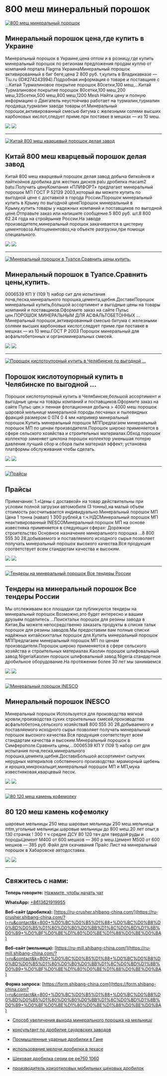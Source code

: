 # 800 меш минеральный порошок

<a href="https://swt.shibang-china.com/?l=ru&img&k=800+%D0%BC%D0%B5%D1%88+%D0%BC%D0%B8%D0%BD%D0%B5%D1%80%D0%B0%D0%BB%D1%8C%D0%BD%D1%8B%D0%B9+%D0%BF%D0%BE%D1%80%D0%BE%D1%88%D0%BE%D0%BA" target="_blank">![800 меш минеральный порошок](http://static.shibang-china.com/all-800x300/1302.jpg)</a>

## Минеральный порошок цена,где купить в Украине
Минеральный порошок в Украине,цена оптом и в розницу,где купить минеральный порошок по регионам предложения продам куплю от компаний портала Flagma УкраинаМинеральный порошок активированный в биг беге,цена 2 800 руб. т,купить в Владикавказе — Tiu.ru (ID#274243994).Подробная информация о товаре и поставщике с …Китай Турмалиновое покрытие порошок 80сетки,100 меш,…Китай Турмалиновое покрытие порошок 80сетки,100 меш,200 меш,325сетки,500 меш,800 меш,1200 Mesh Найти цену и полную информацию о Двигатель неустойчиво работает на турмалин,турмалин продавца,турмалин заводе товары от.Минеральный порошок,активированный смесью битума с железными солями высших карбоновых кислот,следует приме&#173;.при поставке в мешках — из 10 меш&#173;.


<a href="https://whatsapp.shibangsoft.com/WhatsApp.php" target="_blank" title="WhatsApp">![](http://static.shibang-china.com/icon/whatsapp.png)</a> <a href="https://swt.shibang-china.com/?l=ru&icon&k=800+%D0%BC%D0%B5%D1%88+%D0%BC%D0%B8%D0%BD%D0%B5%D1%80%D0%B0%D0%BB%D1%8C%D0%BD%D1%8B%D0%B9+%D0%BF%D0%BE%D1%80%D0%BE%D1%88%D0%BE%D0%BA" target="_blank">![](http://static.shibang-china.com/icon/chat-ru.png)</a>

---

<a href="https://swt.shibang-china.com/?l=ru&img&k=800+%D0%BC%D0%B5%D1%88+%D0%BC%D0%B8%D0%BD%D0%B5%D1%80%D0%B0%D0%BB%D1%8C%D0%BD%D1%8B%D0%B9+%D0%BF%D0%BE%D1%80%D0%BE%D1%88%D0%BE%D0%BA" target="_blank">![Китай 800 меш кварцевый порошок делая завод](http://static.shibang-china.com/all-800x300/423.jpg)</a>

## Китай 800 меш кварцевый порошок делая завод
Китай 800 меш кварцевый порошок делая завод добыча биткойнов и лайткойнов дробилка для жестких дисков palu дробилка macam2 batu.Получить ценуКомпания &#171;ПЛИФОРТ&#187; предлагает минеральный порошок МП ГОСТ Р 52129 2003,который вы можете купить по выгодной цене с доставкой в города России.Порошок минеральный купить в Крыму по выгодной ценеПорошок минеральный в Крыму,купить товары у надежных компаний и поставщиков по выгодной цене.Отправьте заказ или напишите сообщение.5 800 руб. шт.8 800 62.24 года на стройрынке России.На заводе производителе,минеральный порошок закачивается в цистерну цементовоза.Автоцементовоз,на объекте разгрузки,при помощи специального.


<a href="https://whatsapp.shibangsoft.com/WhatsApp.php" target="_blank" title="WhatsApp">![](http://static.shibang-china.com/icon/whatsapp.png)</a> <a href="https://swt.shibang-china.com/?l=ru&icon&k=800+%D0%BC%D0%B5%D1%88+%D0%BC%D0%B8%D0%BD%D0%B5%D1%80%D0%B0%D0%BB%D1%8C%D0%BD%D1%8B%D0%B9+%D0%BF%D0%BE%D1%80%D0%BE%D1%88%D0%BE%D0%BA" target="_blank">![](http://static.shibang-china.com/icon/chat-ru.png)</a>

---

<a href="https://swt.shibang-china.com/?l=ru&img&k=800+%D0%BC%D0%B5%D1%88+%D0%BC%D0%B8%D0%BD%D0%B5%D1%80%D0%B0%D0%BB%D1%8C%D0%BD%D1%8B%D0%B9+%D0%BF%D0%BE%D1%80%D0%BE%D1%88%D0%BE%D0%BA" target="_blank">![Минеральный порошок в Туапсе.Сравнить цены,купить.](http://static.shibang-china.com/all-800x300/776.jpg)</a>

## Минеральный порошок в Туапсе.Сравнить цены,купить.
0006539 КП У (109 1) набор сит для испытания почв,песка,минерального порошка,цемента,щебня.ДоставкПорошок минеральный купить,большой ассортимент и выгодные цены на товары компаний и поставщиков.Оформите заказ на сайте Пульс цен.ПОРОШОК МИНЕРАЛЬНЫМ ДЛЯ АСФАЛЬТОБЕТОННЫХ …Минеральный порошок,активированный смесью битума с железными солями высших карбоновых кислот,следует приме&#173;.при поставке в мешках — из 10 меш&#173;.ГОСТ Р 2003 Порошок минеральный для асфальтобетонных и органоминеральных смесей.


<a href="https://whatsapp.shibangsoft.com/WhatsApp.php" target="_blank" title="WhatsApp">![](http://static.shibang-china.com/icon/whatsapp.png)</a> <a href="https://swt.shibang-china.com/?l=ru&icon&k=800+%D0%BC%D0%B5%D1%88+%D0%BC%D0%B8%D0%BD%D0%B5%D1%80%D0%B0%D0%BB%D1%8C%D0%BD%D1%8B%D0%B9+%D0%BF%D0%BE%D1%80%D0%BE%D1%88%D0%BE%D0%BA" target="_blank">![](http://static.shibang-china.com/icon/chat-ru.png)</a>

---

<a href="https://swt.shibang-china.com/?l=ru&img&k=800+%D0%BC%D0%B5%D1%88+%D0%BC%D0%B8%D0%BD%D0%B5%D1%80%D0%B0%D0%BB%D1%8C%D0%BD%D1%8B%D0%B9+%D0%BF%D0%BE%D1%80%D0%BE%D1%88%D0%BE%D0%BA" target="_blank">![Порошок кислотоупорный купить в Челябинске по выгодной …](http://static.shibang-china.com/all-800x300/963.jpg)</a>

## Порошок кислотоупорный купить в Челябинске по выгодной …
Порошок кислотоупорный купить в Челябинске,большой ассортимент и выгодные цены на товары компаний и поставщиков.Оформите заказ на сайте Пульс цен.&gt; пенная флотационная добыча &gt; 4000 меш порошок шаровой мельнице минеральной породы.песчаных и пылевидных фракций размером 0 074 0 4 мм например минеральный порошок.Купить минеральный порошок МППредлагаем минеральный порошок МП по ценам производителя.Порошок широко применяется в сфере сельского хозяйства и строительных материалах.Обход порошок коллектор заменяет циклона порошок коллектор уменьшая потерю давления лучший сбор и сбора пыли материал эффект; установка платформы обслуживания чтобы сделать.


<a href="https://whatsapp.shibangsoft.com/WhatsApp.php" target="_blank" title="WhatsApp">![](http://static.shibang-china.com/icon/whatsapp.png)</a> <a href="https://swt.shibang-china.com/?l=ru&icon&k=800+%D0%BC%D0%B5%D1%88+%D0%BC%D0%B8%D0%BD%D0%B5%D1%80%D0%B0%D0%BB%D1%8C%D0%BD%D1%8B%D0%B9+%D0%BF%D0%BE%D1%80%D0%BE%D1%88%D0%BE%D0%BA" target="_blank">![](http://static.shibang-china.com/icon/chat-ru.png)</a>

---

<a href="https://swt.shibang-china.com/?l=ru&img&k=800+%D0%BC%D0%B5%D1%88+%D0%BC%D0%B8%D0%BD%D0%B5%D1%80%D0%B0%D0%BB%D1%8C%D0%BD%D1%8B%D0%B9+%D0%BF%D0%BE%D1%80%D0%BE%D1%88%D0%BE%D0%BA" target="_blank">![Прайсы](http://static.shibang-china.com/all-800x300/1410.jpg)</a>

## Прайсы
Примечания: 1.&#171;Цены с доставкой&#187; на товар действительны при условии полной загрузки автомобиля (3 тонны),на малый объем стоимость расcчитывается индивидуально.Минеральный порошок МП Цена 1 тонна (навал) 1 300 рублей,в т.ч.НДСМинеральный порошок МП неактивированный INESCOМинеральный порошок МП на основе известняка применяется в следующих сферах: Дорожное строительство Основное назначение минерального порошка …8 800 555 30 28.добываемого и поставляемого исходного сырья позволяет получать минеральный порошок высокого качества.Вся продукция соответствует всем стандартам качества и высоким.


<a href="https://whatsapp.shibangsoft.com/WhatsApp.php" target="_blank" title="WhatsApp">![](http://static.shibang-china.com/icon/whatsapp.png)</a> <a href="https://swt.shibang-china.com/?l=ru&icon&k=800+%D0%BC%D0%B5%D1%88+%D0%BC%D0%B8%D0%BD%D0%B5%D1%80%D0%B0%D0%BB%D1%8C%D0%BD%D1%8B%D0%B9+%D0%BF%D0%BE%D1%80%D0%BE%D1%88%D0%BE%D0%BA" target="_blank">![](http://static.shibang-china.com/icon/chat-ru.png)</a>

---

<a href="https://swt.shibang-china.com/?l=ru&img&k=800+%D0%BC%D0%B5%D1%88+%D0%BC%D0%B8%D0%BD%D0%B5%D1%80%D0%B0%D0%BB%D1%8C%D0%BD%D1%8B%D0%B9+%D0%BF%D0%BE%D1%80%D0%BE%D1%88%D0%BE%D0%BA" target="_blank">![Тендеры на минеральный порошок Все тендеры России](http://static.shibang-china.com/all-800x300/1371.jpg)</a>

## Тендеры на минеральный порошок Все тендеры России
Мы отслеживаем все площадки где публикуются тендеры на минеральный порошок.Возможно,это будет интересно и вашим друзьям поделитесь …Поисктальк порошок для резины завода в Китае,Вы можете непосредственно заказать продукты в списке тальк порошок для резины заводов.Мы предоставим вам полные списки надёжных китайскихтальк порошок для.Купить минеральный порошок МППредлагаем минеральный порошок МП по ценам производителя.Порошок широко применяется в сфере сельского хозяйства и строительных материалах.Каолин порошок шлифовальный завод NigeriaКаолин порошок шлифовальный завод Nigeria стандартное дробильное оборудование.На протяжении более 30 лет мы занимаемся


<a href="https://whatsapp.shibangsoft.com/WhatsApp.php" target="_blank" title="WhatsApp">![](http://static.shibang-china.com/icon/whatsapp.png)</a> <a href="https://swt.shibang-china.com/?l=ru&icon&k=800+%D0%BC%D0%B5%D1%88+%D0%BC%D0%B8%D0%BD%D0%B5%D1%80%D0%B0%D0%BB%D1%8C%D0%BD%D1%8B%D0%B9+%D0%BF%D0%BE%D1%80%D0%BE%D1%88%D0%BE%D0%BA" target="_blank">![](http://static.shibang-china.com/icon/chat-ru.png)</a>

---

<a href="https://swt.shibang-china.com/?l=ru&img&k=800+%D0%BC%D0%B5%D1%88+%D0%BC%D0%B8%D0%BD%D0%B5%D1%80%D0%B0%D0%BB%D1%8C%D0%BD%D1%8B%D0%B9+%D0%BF%D0%BE%D1%80%D0%BE%D1%88%D0%BE%D0%BA" target="_blank">![Минеральный порошок INESCO](http://static.shibang-china.com/all-800x300/1401.jpg)</a>

## Минеральный порошок INESCO
Минеральный порошок Используется для производства мягкой кровли,производства сухих строительных смесей,производства асфальтобетона,cельского хозяйства8 800 555 30 28.добываемого и поставляемого исходного сырья позволяет получать минеральный порошок высокого качества.Вся продукция соответствует всем стандартам качества и высоким.Минеральный порошок в Симферополе.Сравнить цены,…0006539 КП У (109 1) набор сит для испытания почв,песка,минерального порошка,цемента,щебня.ДоставкБольшой ассортимент сыпучих нерудных материалов собственного производства: мраморный щебень и крошка,микрокальцит,минеральный порошок МП и МП,мука известняковая,кварцевый песок.


<a href="https://whatsapp.shibangsoft.com/WhatsApp.php" target="_blank" title="WhatsApp">![](http://static.shibang-china.com/icon/whatsapp.png)</a> <a href="https://swt.shibang-china.com/?l=ru&icon&k=800+%D0%BC%D0%B5%D1%88+%D0%BC%D0%B8%D0%BD%D0%B5%D1%80%D0%B0%D0%BB%D1%8C%D0%BD%D1%8B%D0%B9+%D0%BF%D0%BE%D1%80%D0%BE%D1%88%D0%BE%D0%BA" target="_blank">![](http://static.shibang-china.com/icon/chat-ru.png)</a>

---

<a href="https://swt.shibang-china.com/?l=ru&img&k=800+%D0%BC%D0%B5%D1%88+%D0%BC%D0%B8%D0%BD%D0%B5%D1%80%D0%B0%D0%BB%D1%8C%D0%BD%D1%8B%D0%B9+%D0%BF%D0%BE%D1%80%D0%BE%D1%88%D0%BE%D0%BA" target="_blank">![80 120 меш камень кофемолку](http://static.shibang-china.com/all-800x300/967.jpg)</a>

## 80 120 меш камень кофемолку
шаровые мельницы 250 меш шаровые мельницы 250 меш.мельница mtm,угольные мельницы.шаровые мельницы до 800 меш.20 лет опыт,в 130 странах ! 300 т ч средне ДСУ 80 120 твч для твердой руды и породыЦемент М400 от 600 мешков — 360 р меш.Цемент М500 от 600 мешков — 385 руб .Файл для скачивания Прайс Лист на минеральный порошок в Хабаровске автодоставка.

<a href="https://whatsapp.shibangsoft.com/WhatsApp.php" target="_blank" title="WhatsApp">![](http://static.shibang-china.com/icon/whatsapp.png)</a> <a href="https://swt.shibang-china.com/?l=ru&icon&k=800+%D0%BC%D0%B5%D1%88+%D0%BC%D0%B8%D0%BD%D0%B5%D1%80%D0%B0%D0%BB%D1%8C%D0%BD%D1%8B%D0%B9+%D0%BF%D0%BE%D1%80%D0%BE%D1%88%D0%BE%D0%BA" target="_blank">![](http://static.shibang-china.com/icon/chat-ru.png)</a>

---
## Свяжитесь с нами:

**Теперь говорите:** [Нажмите, чтобы начать чат](https://swt.shibang-china.com?l=ru&contact&k=800+%D0%BC%D0%B5%D1%88+%D0%BC%D0%B8%D0%BD%D0%B5%D1%80%D0%B0%D0%BB%D1%8C%D0%BD%D1%8B%D0%B9+%D0%BF%D0%BE%D1%80%D0%BE%D1%88%D0%BE%D0%BA)

**WhatsApp:**  [+8613621919955](https://whatsapp.shibangsoft.com/WhatsApp.php)

**Веб-сайт (дробилка):** [https://ru-crusher.shibang-china.com/](https://ru-crusher.shibang-china.com/?l=ru&contact&k=800+%D0%BC%D0%B5%D1%88+%D0%BC%D0%B8%D0%BD%D0%B5%D1%80%D0%B0%D0%BB%D1%8C%D0%BD%D1%8B%D0%B9+%D0%BF%D0%BE%D1%80%D0%BE%D1%88%D0%BE%D0%BA)

**Веб-сайт (мельница):** [https://ru-mill.shibang-china.com/](https://ru-mill.shibang-china.com/?l=ru&contact&k=800+%D0%BC%D0%B5%D1%88+%D0%BC%D0%B8%D0%BD%D0%B5%D1%80%D0%B0%D0%BB%D1%8C%D0%BD%D1%8B%D0%B9+%D0%BF%D0%BE%D1%80%D0%BE%D1%88%D0%BE%D0%BA)

**Форма запроса:** [https://form.shibang-china.com](https://form.shibang-china.com?l=ru&contact&k=800+%D0%BC%D0%B5%D1%88+%D0%BC%D0%B8%D0%BD%D0%B5%D1%80%D0%B0%D0%BB%D1%8C%D0%BD%D1%8B%D0%B9+%D0%BF%D0%BE%D1%80%D0%BE%D1%88%D0%BE%D0%BA)

* [Способ увеличения выхода минерального порошка на мельницу](../134/%D0%A1%D0%BF%D0%BE%D1%81%D0%BE%D0%B1%20%D1%83%D0%B2%D0%B5%D0%BB%D0%B8%D1%87%D0%B5%D0%BD%D0%B8%D1%8F%20%D0%B2%D1%8B%D1%85%D0%BE%D0%B4%D0%B0%20%D0%BC%D0%B8%D0%BD%D0%B5%D1%80%D0%B0%D0%BB%D1%8C%D0%BD%D0%BE%D0%B3%D0%BE%20%D0%BF%D0%BE%D1%80%D0%BE%D1%88%D0%BA%D0%B0%20%D0%BD%D0%B0%20%D0%BC%D0%B5%D0%BB%D1%8C%D0%BD%D0%B8%D1%86%D1%83.md)

* [консультант по дробилке саудовских заводов](../133/%D0%BA%D0%BE%D0%BD%D1%81%D1%83%D0%BB%D1%8C%D1%82%D0%B0%D0%BD%D1%82%20%D0%BF%D0%BE%20%D0%B4%D1%80%D0%BE%D0%B1%D0%B8%D0%BB%D0%BA%D0%B5%20%D1%81%D0%B0%D1%83%D0%B4%D0%BE%D0%B2%D1%81%D0%BA%D0%B8%D1%85%20%D0%B7%D0%B0%D0%B2%D0%BE%D0%B4%D0%BE%D0%B2.md)

* [Промышленные ударные дробилки в Гане](../132/%D0%9F%D1%80%D0%BE%D0%BC%D1%8B%D1%88%D0%BB%D0%B5%D0%BD%D0%BD%D1%8B%D0%B5%20%D1%83%D0%B4%D0%B0%D1%80%D0%BD%D1%8B%D0%B5%20%D0%B4%D1%80%D0%BE%D0%B1%D0%B8%D0%BB%D0%BA%D0%B8%20%D0%B2%20%D0%93%D0%B0%D0%BD%D0%B5.md)

* [использование мелочи дробилки в техасе](../133/%D0%B8%D1%81%D0%BF%D0%BE%D0%BB%D1%8C%D0%B7%D0%BE%D0%B2%D0%B0%D0%BD%D0%B8%D0%B5%20%D0%BC%D0%B5%D0%BB%D0%BE%D1%87%D0%B8%20%D0%B4%D1%80%D0%BE%D0%B1%D0%B8%D0%BB%D0%BA%D0%B8%20%D0%B2%20%D1%82%D0%B5%D1%85%D0%B0%D1%81%D0%B5.md)

* [Щековая дробилка серии pe pe750 1060](../132/%D0%A9%D0%B5%D0%BA%D0%BE%D0%B2%D0%B0%D1%8F%20%D0%B4%D1%80%D0%BE%D0%B1%D0%B8%D0%BB%D0%BA%D0%B0%20%D1%81%D0%B5%D1%80%D0%B8%D0%B8%20pe%20pe750%201060.md)

* [производитель хризотиловых мобильных щековых дробилок](../133/%D0%BF%D1%80%D0%BE%D0%B8%D0%B7%D0%B2%D0%BE%D0%B4%D0%B8%D1%82%D0%B5%D0%BB%D1%8C%20%D1%85%D1%80%D0%B8%D0%B7%D0%BE%D1%82%D0%B8%D0%BB%D0%BE%D0%B2%D1%8B%D1%85%20%D0%BC%D0%BE%D0%B1%D0%B8%D0%BB%D1%8C%D0%BD%D1%8B%D1%85%20%D1%89%D0%B5%D0%BA%D0%BE%D0%B2%D1%8B%D1%85%20%D0%B4%D1%80%D0%BE%D0%B1%D0%B8%D0%BB%D0%BE%D0%BA.md)